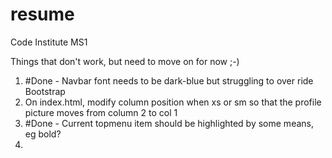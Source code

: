 # resume
Code Institute MS1

Things that don't work, but need to move on for now ;-)

1) #Done - Navbar font needs to be dark-blue but struggling to over ride Bootstrap
2) On index.html, modify column position when xs or sm so that the profile picture moves from column 2 to col 1
3) #Done - Current topmenu item should be highlighted by some means, eg bold?
4) 
